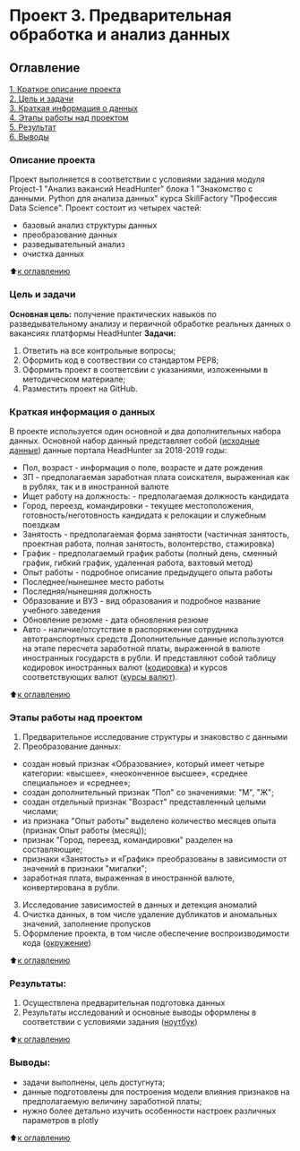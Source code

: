 # Проект 3. Предварительная обработка и анализ данных

## Оглавление  
[1. Краткое описание проекта](.README.md#Описание-проекта)  
[2. Цель и задачи](.README.md#Цель-и-задачи)   
[3. Краткая информация о данных](.README.md#Краткая-информация-о-данных)  
[4. Этапы работы над проектом](.README.md#Этапы-работы-над-проектом)  
[5. Результат](.README.md#Результат)    
[6. Выводы](.README.md#Выводы) 

### Описание проекта    
Проект выполняется в соответствии с условиями задания модуля Project-1 "Анализ вакансий HeadHunter" блока 1 "Знакомство с данными. Python для анализа данных" курса SkillFactory "Профессия Data Science". Проект состоит из четырех частей:
- базовый анализ структуры данных
- преобразование данных
- разведывательный анализ
- очистка данных

:arrow_up:[к оглавлению](_)


### Цель и задачи    
**Основная цель:** получение практических навыков по разведывательному анализу и первичной обработке реальных данных о вакансиях платформы HeadHunter
**Задачи:**
1. Ответить на все контрольные вопросы;
2. Оформить код в соотвествии со стандартом PEP8;
3. Оформить проект в соответсвии с указаниями, изложенными в методическом материале;
4. Разместить проект на GitHub.


### Краткая информация о данных
В проекте используется один основной и два дополнительных набора данных.
Основной набор данный представляет собой ([исходные данные](dst-3.0_16_1_hh_database.csv)) данные портала HeadHunter за 2018-2019 годы:
- Пол, возраст - информация о поле, возрасте и дате рождения
- ЗП - предполагаемая заработная плата соискателя, выраженная как в рублях, так и в иностранной валюте
- Ищет работу на должность: - предполагаемая должность кандидата
- Город, переезд, командировки - текущее местоположения, готовность/неготовность кандидата к релокации и служебным поездкам
- Занятость - предполагаемая форма занятости (частичная занятость, проектная работа, полная занятость, волонтерство, стажировка)
- График - предполагаемый график работы (полный день, сменный график, гибкий график, удаленная работа, вахтовый метод)
- Опыт работы - подробное описание предыдущего опыта работы
- Последнее/нынешнее место работы
- Последняя/нынешняя должность
- Образование и ВУЗ - вид образования и подробное название учебного заведения
- Обновление резюме - дата обновления резюме
- Авто - наличие/отсутствие в распоряжении сотрудника автотранспортных средств
Дополнительные данные используются на этапе пересчета заработной платы, выраженной в валюте иностранных государств в рубли. И представляют собой таблицу кодировок иностранных валют ([кодировка](information.csv)) и курсов соответствующих валют ([курсы валют](ExchangeRates.csv)).
  
:arrow_up:[к оглавлению](.README.md#Оглавление)


### Этапы работы над проектом  
1. Предварительное исследование структуры и знаковство с данными
2. Преобразование данных:
- создан новый признак «Образование», который имеет четыре категории: «высшее», «неоконченное высшее», «среднее специальное» и «среднее»;
- создан дополнительный признак "Пол" со значениями: "М", "Ж";
- создан отдельный признак "Возраст" представленный целыми числами;
- из признака "Опыт работы" выделено количество месяцев опыта (признак Опыт работы (месяц));
- признак "Город, переезд, командировки" разделен на составляющие;
- признаки «Занятость» и «График» преобразованы в зависимости от значений в признаки "мигалки";
- заработная плата, выраженная в иностранной валюте, конвертирована в рубли.
3. Исследование зависимостей в данных и детекция аномалий
4. Очистка данных, в том числе удаление дубликатов и аномальных значений, заполнение пропусков
5. Оформление проекта, в том числе обеспечение воспроизводимости кода ([окружение](Enviroment.yaml))

:arrow_up:[к оглавлению](.README.md#Оглавление)


### Результаты:  
1. Осуществлена предварительная подготовка данных
2. Результаты исследований и основные выводы оформлены в соответствии с условиями задания ([ноутбук](Ноутбук_Project_1.ipynb))


:arrow_up:[к оглавлению](.README.md#Оглавление)


### Выводы:  
- задачи выполнены, цель достугнута; 
- данные подготовлены для построения модели влияния признаков на предполагаемую величину заработной платы;
- нужно более детально изучить особенности настроек различных параметров в plotly

:arrow_up:[к оглавлению](.README.md#Оглавление)